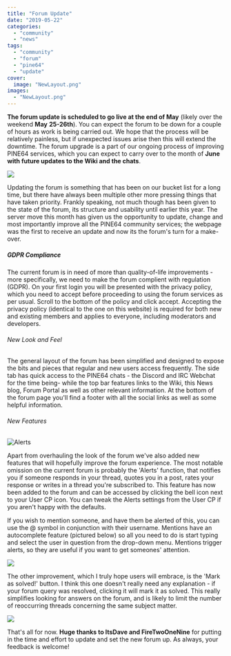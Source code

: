 ```yaml
---
title: "Forum Update"
date: "2019-05-22"
categories: 
  - "community"
  - "news"
tags: 
  - "community"
  - "forum"
  - "pine64"
  - "update"
cover: 
  image: "NewLayout.png"
images:
  - "NewLayout.png"
---
```


**The forum update is scheduled to go live at the end of May** (likely over the weekend **May** **25-26th**). You can expect the forum to be down for a couple of hours as work is being carried out. We hope that the process will be relatively painless, but if unexpected issues arise then this will extend the downtime. The forum upgrade is a part of our ongoing process of improving PINE64 services, which you can expect to carry over to the month of **June with future updates to the Wiki and the chats**.

![](/blog/images/NewLayout.png)

Updating the forum is something that has been on our bucket list for a long time, but there have always been multiple other more pressing things that have taken priority. Frankly speaking, not much though has been given to the state of the forum, its structure and usability until earlier this year. The server move this month has given us the opportunity to update, change and most importantly improve all the PINE64 community services; the webpage was the first to receive an update and now its the forum's turn for a make-over.

##### GDPR Compliance

The current forum is in need of more than quality-of-life improvements - more specifically, we need to make the forum complient with regulation (GDPR). On your first login you will be presented with the privacy policy, which you need to accept before proceeding to using the forum services as per usual. Scroll to the bottom of the policy and click accept. Accepting the privacy policy (identical to the one on this website) is required for both new and existing members and applies to everyone, including moderators and developers.

###### New Look and Feel

The general layout of the forum has been simplified and designed to expose the bits and pieces that regular and new users access frequently. The side tab has quick access to the PINE64 chats - the Discord and IRC Webchat for the time being- while the top bar features links to the Wiki, this News blog, Forum Portal as well as other relevant information. At the bottom of the forum page you'll find a footer with all the social links as well as some helpful information.

###### New Features

![Alerts](/blog/images/Alerts.png "Alerts")

Apart from overhauling the look of the forum we've also added new features that will hopefully improve the forum experience. The most notable omission on the current forum is probably the 'Alerts' function, that notifies you if someone responds in your thread, quotes you in a post, rates your response or writes in a thread you're subscribed to. This feature has now been added to the forum and can be accessed by clicking the bell icon next to your User CP icon. You can tweak the Alerts settings from the User CP if you aren't happy with the defaults.

If you wish to mention someone, and have them be alerted of this, you can use the @ symbol in conjunction with their username. Mentions have an autocomplete feature (pictured below) so all you need to do is start typing and select the user in question from the drop-down menu. Mentions trigger alerts, so they are useful if you want to get someones' attention.

![](/blog/images/autocomplete.png)

The other improvement, which I truly hope users will embrace, is the 'Mark as solved!' button. I think this one doesn't really need any explanation - if your forum query was resolved, clicking it will mark it as solved. This really simplifies looking for answers on the forum, and is likely to limit the number of reoccurring threads concerning the same subject matter.

![](/blog/images/Solved1.png)

That's all for now. **Huge thanks to ItsDave and FireTwoOneNine** for putting in the time and effort to update and set the new forum up. As always, your feedback is welcome!
